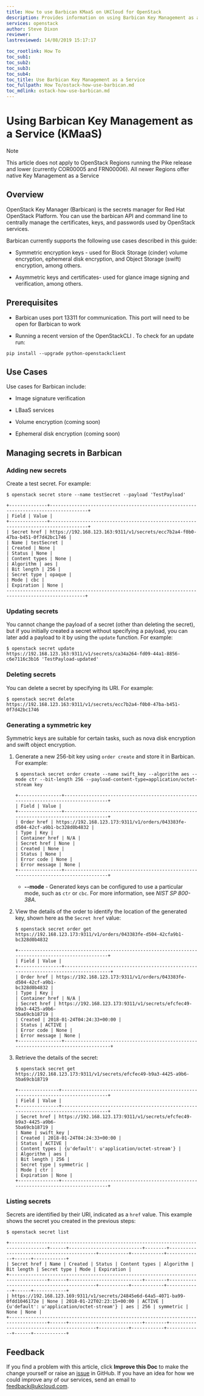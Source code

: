 ```yaml
---
title: How to use Barbican KMaaS on UKCloud for OpenStack
description: Provides information on using Barbican Key Management as a Service (KMaaS) within your OpenStack environment
services: openstack
author: Steve Dixon
reviewer:
lastreviewed: 14/08/2019 15:17:17

toc_rootlink: How To
toc_sub1:
toc_sub2:
toc_sub3:
toc_sub4:
toc_title: Use Barbican Key Management as a Service
toc_fullpath: How To/ostack-how-use-barbican.md
toc_mdlink: ostack-how-use-barbican.md
---
```


# Using Barbican Key Management as a Service (KMaaS)

> [!NOTE]
> This article does not apply to OpenStack Regions running the Pike release and lower (currently COR00005 and FRN00006). All newer Regions offer native Key Management as a Service

## Overview

OpenStack Key Manager (Barbican) is the secrets manager for Red Hat OpenStack Platform. You can use the barbican API and command line to centrally manage the certificates, keys, and passwords used by OpenStack services. 

Barbican currently supports the following use cases described in this guide:

- Symmetric encryption keys - used for Block Storage (cinder) volume encryption, ephemeral disk encryption, and Object Storage (swift) encryption, among others.

- Asymmetric keys and certificates- used for glance image signing and verification, among others.

## Prerequisites

- Barbican uses port 13311 for communication. This port will need to be open for Barbican to work

- Running a recent version of the OpenStackCLI . To check for an update run:

```none
pip install --upgrade python-openstackclient 
```

## Use Cases

Use cases for Barbican include:

- Image signature verification

- LBaaS services

- Volume encryption (coming soon)

- Ephemeral disk encryption (coming soon)

## Managing secrets in Barbican

### Adding new secrets

Create a test secret. For example:

```none
$ openstack secret store --name testSecret --payload 'TestPayload'
```

```none
+--------------+------------------------------------------------------------------------------------+
| Field | Value |
+--------------+------------------------------------------------------------------------------------+
| Secret href | https://192.168.123.163:9311/v1/secrets/ecc7b2a4-f0b0-47ba-b451-0f7d42bc1746 |
| Name | testSecret |
| Created | None |
| Status | None |
| Content types | None |
| Algorithm | aes |
| Bit length | 256 |
| Secret type | opaque |
| Mode | cbc |
| Expiration | None |
---------------------------------------------------------------------------------------------------+
```

### Updating secrets

You cannot change the payload of a secret (other than deleting the secret), but if you initially created a secret without specifying a payload, you can later add a payload to it by using the `update` function. For example:

```none
$ openstack secret update https://192.168.123.163:9311/v1/secrets/ca34a264-fd09-44a1-8856-c6e7116c3b16 'TestPayload-updated'
```

### Deleting secrets

You can delete a secret by specifying its URI. For example:

```none
$ openstack secret delete https://192.168.123.163:9311/v1/secrets/ecc7b2a4-f0b0-47ba-b451-0f7d42bc1746
```

### Generating a symmetric key

Symmetric keys are suitable for certain tasks, such as nova disk encryption and swift object encryption.

1. Generate a new 256-bit key using `order create` and store it in Barbican. For example:

    ```none
    $ openstack secret order create --name swift_key --algorithm aes --mode ctr --bit-length 256 --payload-content-type=application/octet-stream key
    ```

    ```none
    +----------------+-----------------------------------------------------------------------------------+
    | Field | Value |
    +----------------+-----------------------------------------------------------------------------------+
    | Order href | https://192.168.123.173:9311/v1/orders/043383fe-d504-42cf-a9b1-bc328d0b4832 |
    | Type | Key |
    | Container href | N/A |
    | Secret href | None |
    | Created | None |
    | Status | None |
    | Error code | None |
    | Error message | None |
    +----------------+-----------------------------------------------------------------------------------+
    ```

    - **--mode** - Generated keys can be configured to use a particular mode, such as `ctr` or `cbc`. For more information, see *NIST SP 800-38A*.

2. View the details of the order to identify the location of the generated key, shown here as the
`Secret href` value:

    ```none
    $ openstack secret order get https://192.168.123.173:9311/v1/orders/043383fe-d504-42cfa9b1-bc328d0b4832
    ```

    ```none
    +----------------------------------------------------------------------------------------------------+
    | Field | Value |
    +----------------+------------------------------------------------------------------------------------+
    | Order href | https://192.168.123.173:9311/v1/orders/043383fe-d504-42cf-a9b1-
    bc328d0b4832 |
    | Type | Key |
    | Container href | N/A |
    | Secret href | https://192.168.123.173:9311/v1/secrets/efcfec49-b9a3-4425-a9b6-
    5ba69cb18719 |
    | Created | 2018-01-24T04:24:33+00:00 |
    | Status | ACTIVE |
    | Error code | None |
    | Error message | None |
    +----------------+------------------------------------------------------------------------------------+
    ```

3. Retrieve the details of the secret:
   
    ```none
    $ openstack secret get https://192.168.123.173:9311/v1/secrets/efcfec49-b9a3-4425-a9b6-5ba69cb18719
    ```

    ```none
    +---------------+------------------------------------------------------------------------------------+
    | Field | Value |
    +---------------+------------------------------------------------------------------------------------+
    | Secret href | https://192.168.123.173:9311/v1/secrets/efcfec49-b9a3-4425-a9b6-
    5ba69cb18719 |
    | Name | swift_key |
    | Created | 2018-01-24T04:24:33+00:00 |
    | Status | ACTIVE |
    | Content types | {u'default': u'application/octet-stream'} |
    | Algorithm | aes |
    | Bit length | 256 |
    | Secret type | symmetric |
    | Mode | ctr |
    | Expiration | None |
    +---------------+------------------------------------------------------------------------------------+
    ```

### Listing secrets

Secrets are identified by their URI, indicated as a `href` value. This example shows the secret you created in the previous steps:

```none
$ openstack secret list
```

```none
+------------------------------------------------------------------------------------+------+---------------------------+--------+-------------------------------------------+-----------+------------+-------------+------+------------+
| Secret href | Name | Created | Status | Content types | Algorithm | Bit length | Secret type | Mode | Expiration |
+------------------------------------------------------------------------------------+------+---------------------------+--------+-------------------------------------------+-----------+------------+-------------+------+------------+
| https://192.168.123.169:9311/v1/secrets/24845e6d-64a5-4071-ba99-0fdd1046172e | None | 2018-01-22T02:23:15+00:00 | ACTIVE | {u'default': u'application/octet-stream'} | aes | 256 | symmetric | None | None |
+------------------------------------------------------------------------------------+------+---------------------------+--------+-------------------------------------------+-----------+------------+-------------+------+------------+
```

## Feedback

If you find a problem with this article, click **Improve this Doc** to make the change yourself or raise an [issue](https://github.com/UKCloud/documentation/issues) in GitHub. If you have an idea for how we could improve any of our services, send an email to <feedback@ukcloud.com>.
